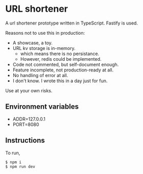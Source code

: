 # URL shortener

A url shortener prototype written in TypeScript. Fastify is used.

Reasons not to use this in production: 
- A showcase, a toy. 
- URL kv storage is in-memory.
  - which means there is no persistance. 
  - However, redis could be implemented.
- Code not commented, but self-document enough. 
- Feature incomplete, not production-ready at all.
- No handling of error at all.
- I don't know. I wrote this in a day just for fun.

Use at your own risks.

## Environment variables
- ADDR=127.0.0.1
- PORT=8080

## Instructions

To run, 
```bash
$ npm i
$ npm run dev
```
